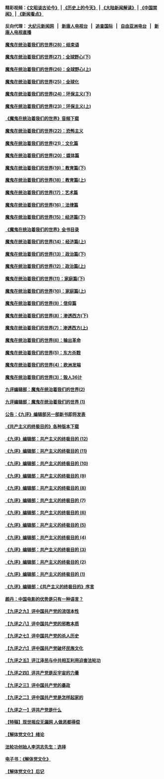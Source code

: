 #### 精彩视频：[《文昭谈古论今》](http://107.191.53.159/wenzhao) | [《历史上的今天》](http://107.191.53.159/today-in-history) | [《大陆新闻解读》](http://107.191.53.159/ntdtv-comedy) | [《中国禁闻》](http://107.191.53.159/ntdtv-news) | [《新闻看点》](http://107.191.53.159/news-insight) 

 #### 反向代理： [大纪元新闻网](http://107.191.53.159:10080/) &nbsp;&nbsp;|&nbsp;&nbsp; [新唐人电视台](http://107.191.53.159:8000/) &nbsp;&nbsp;|&nbsp;&nbsp; [追查国际](http://107.191.53.159:10010/) &nbsp;&nbsp;|&nbsp;&nbsp; [自由亚洲电台](http://107.191.53.159:9800/) &nbsp;&nbsp;|&nbsp;&nbsp; [新唐人电视直播](http://107.191.53.159/) 

#### [魔鬼在统治着我们的世界(28)：结束语](../pages/nsc422/n10936246.md?t=02180235) 

#### [魔鬼在统治着我们的世界(27)：全球野心(下)](../pages/nsc422/n10928319.md?t=02180235) 

#### [魔鬼在统治着我们的世界(26)：全球野心(上)](../pages/nsc422/n10900318.md?t=02180235) 

#### [魔鬼在统治着我们的世界(25)：全球化](../pages/nsc422/n10788205.md?t=02180235) 

#### [魔鬼在统治着我们的世界(24)：环保主义(下)](../pages/nsc422/n10695307.md?t=02180235) 

#### [魔鬼在统治着我们的世界(23)：环保主义(上)](../pages/nsc422/n10688613.md?t=02180235) 

#### [《魔鬼在统治着我们的世界》音频下载](../pages/nsc422/n10635553.md?t=02180235) 

#### [魔鬼在统治着我们的世界(22)：恐怖主义](../pages/nsc422/n10614727.md?t=02180235) 

#### [魔鬼在统治着我们的世界(21)：文化篇](../pages/nsc422/n10597706.md?t=02180235) 

#### [魔鬼在统治着我们的世界(20)：媒体篇](../pages/nsc422/n10586579.md?t=02180235) 

#### [魔鬼在统治着我们的世界(19)：教育篇(下)](../pages/nsc422/n10564808.md?t=02180235) 

#### [魔鬼在统治着我们的世界(18)：教育篇(上)](../pages/nsc422/n10526970.md?t=02180235) 

#### [魔鬼在统治着我们的世界(17)：艺术篇](../pages/nsc422/n10499093.md?t=02180235) 

#### [魔鬼在统治着我们的世界(16)：法律篇](../pages/nsc422/n10485969.md?t=02180235) 

#### [魔鬼在统治着我们的世界(15)：经济篇(下)](../pages/nsc422/n10469975.md?t=02180235) 

#### [《魔鬼在统治着我们的世界》全书目录](../pages/nsc422/n10464261.md?t=02180235) 

#### [魔鬼在统治着我们的世界(14)：经济篇(上)](../pages/nsc422/n10457370.md?t=02180235) 

#### [魔鬼在统治着我们的世界(13)：政治篇(下)](../pages/nsc422/n10448270.md?t=02180235) 

#### [魔鬼在统治着我们的世界(12)：政治篇(上)](../pages/nsc422/n10444576.md?t=02180235) 

#### [魔鬼在统治着我们的世界(11)：家庭篇(下)](../pages/nsc422/n10440961.md?t=02180235) 

#### [魔鬼在统治着我们的世界(10)：家庭篇(上)](../pages/nsc422/n10435448.md?t=02180235) 

#### [魔鬼在统治着我们的世界(9)：信仰篇](../pages/nsc422/n10432159.md?t=02180235) 

#### [魔鬼在统治着我们的世界(8)：渗透西方(下)](../pages/nsc422/n10429603.md?t=02180235) 

#### [魔鬼在统治着我们的世界(7)：渗透西方(上)](../pages/nsc422/n10426013.md?t=02180235) 

#### [魔鬼在统治着我们的世界(6)：输出革命](../pages/nsc422/n10421536.md?t=02180235) 

#### [魔鬼在统治着我们的世界(5)：东方杀戮](../pages/nsc422/n10417707.md?t=02180235) 

#### [魔鬼在统治着我们的世界(4)：欧洲发端](../pages/nsc422/n10414890.md?t=02180235) 

#### [魔鬼在统治着我们的世界(3)：毁人36计](../pages/nsc422/n10411583.md?t=02180235) 

#### [九评编辑部：魔鬼在统治着我们的世界(2)](../pages/nsc422/n10410036.md?t=02180235) 

#### [九评编辑部：魔鬼在统治着我们的世界 (1)](../pages/nsc422/n10406825.md?t=02180235) 

#### [公告：《九评》编辑部另一部新书即将发表](../pages/nsc422/n10405104.md?t=02180235) 

#### [《共产主义的终极目的》各种版本下载](../pages/nsc422/n10022138.md?t=02180235) 

#### [《九评》编辑部：共产主义的终极目的 (12)](../pages/nsc422/n9933272.md?t=02180235) 

#### [《九评》编辑部：共产主义的终极目的 (11)](../pages/nsc422/n9924973.md?t=02180235) 

#### [《九评》编辑部：共产主义的终极目的 (10)](../pages/nsc422/n9920883.md?t=02180235) 

#### [《九评》编辑部：共产主义的终极目的 (9)](../pages/nsc422/n9916363.md?t=02180235) 

#### [《九评》编辑部：共产主义的终极目的 (8)](../pages/nsc422/n9912488.md?t=02180235) 

#### [《九评》编辑部：共产主义的终极目的 (7)](../pages/nsc422/n9901176.md?t=02180235) 

#### [《九评》编辑部：共产主义的终极目的 (6)](../pages/nsc422/n9899359.md?t=02180235) 

#### [《九评》编辑部：共产主义的终极目的 (5)](../pages/nsc422/n9893174.md?t=02180235) 

#### [《九评》编辑部：共产主义的终极目的 (4)](../pages/nsc422/n9891246.md?t=02180235) 

#### [《九评》编辑部：共产主义的终极目的 (3)](../pages/nsc422/n9879879.md?t=02180235) 

#### [《九评》编辑部：共产主义的终极目的 (2)](../pages/nsc422/n9876205.md?t=02180235) 

#### [《九评》编辑部：共产主义的终极目的 (1)](../pages/nsc422/n9865857.md?t=02180235) 

#### [《九评》编辑部：《共产主义的终极目的》序言](../pages/nsc422/n9862666.md?t=02180235) 

#### [颜丹：中国电影的优势是只有一种语言？](../pages/nsc422/n9583062.md?t=02180235) 

#### [【九评之九】评中国共产党的流氓本性](../pages/nsc422/n737542.md?t=02180235) 

#### [【九评之八】评中国共产党的邪教本质](../pages/nsc422/n735942.md?t=02180235) 

#### [【九评之七】评中国共产党的杀人历史](../pages/nsc422/n733806.md?t=02180235) 

#### [【九评之六】评中国共产党破坏民族文化](../pages/nsc422/n731667.md?t=02180235) 

#### [【九评之五】评江泽民与中共相互利用迫害法轮功](../pages/nsc422/n730058.md?t=02180235) 

#### [【九评之四】评共产党是反宇宙的力量](../pages/nsc422/n727814.md?t=02180235) 

#### [【九评之三】评中国共产党的暴政](../pages/nsc422/n725597.md?t=02180235) 

#### [【九评之二】评中国共产党是怎样起家的](../pages/nsc422/n723946.md?t=02180235) 

#### [【九评之一】评共产党是什么](../pages/nsc422/n722529.md?t=02180235) 

#### [【特稿】现世报应无漏网 人做恶都得偿](../pages/nsc422/n4215167.md?t=02180235) 

#### [【解体党文化】绪论](../pages/nsc422/n1449356.md?t=02180235) 

#### [法轮功创始人李洪志先生：选择](../pages/nsc422/n3580738.md?t=02180235) 

#### [电子书：《解体党文化》](../pages/nsc422/n1573484.md?t=02180235) 

#### [【解体党文化】后记](../pages/nsc422/n1531999.md?t=02180235) 

